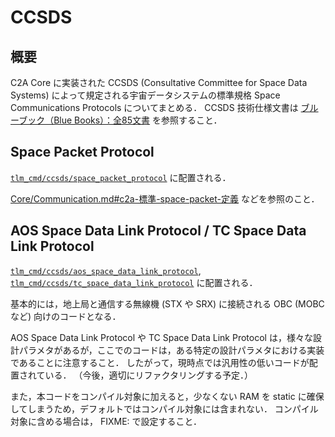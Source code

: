 # CCSDS

## 概要
C2A Core に実装された CCSDS (Consultative Committee for Space Data Systems) によって規定される宇宙データシステムの標準規格  Space Communications Protocols についてまとめる．
CCSDS 技術仕様文書は [ブルーブック（Blue Books）：全85文書](https://stage.tksc.jaxa.jp/ccsds/docs/doc_blue.html) を参照すること．


## Space Packet Protocol
[`tlm_cmd/ccsds/space_packet_protocol`](/tlm_cmd/ccsds/space_packet_protocol/) に配置される．

[Core/Communication.md#c2a-標準-space-packet-定義](./communication.md#c2a-標準-space-packet-定義) などを参照のこと．


## AOS Space Data Link Protocol / TC Space Data Link Protocol
[`tlm_cmd/ccsds/aos_space_data_link_protocol`](/tlm_cmd/ccsds/aos_space_data_link_protocol/), [`tlm_cmd/ccsds/tc_space_data_link_protocol`](/tlm_cmd/ccsds/tc_space_data_link_protocol/) に配置される．

基本的には，地上局と通信する無線機 (STX や SRX) に接続される OBC (MOBC など) 向けのコードとなる．

AOS Space Data Link Protocol や TC Space Data Link Protocol は，様々な設計パラメタがあるが，ここでのコードは，ある特定の設計パラメタにおける実装であることに注意すること．
したがって，現時点では汎用性の低いコードが配置されている．
（今後，適切にリファクタリングする予定．）

また，本コードをコンパイル対象に加えると，少なくない RAM を static に確保してしまうため，デフォルトではコンパイル対象には含まれない．
コンパイル対象に含める場合は， FIXME: で設定すること．
